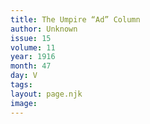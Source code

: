 ```yaml
---
title: The Umpire “Ad” Column
author: Unknown
issue: 15
volume: 11
year: 1916
month: 47
day: V
tags:
layout: page.njk
image:
---
```


